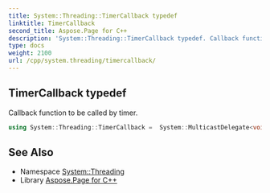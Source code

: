 ```yaml
---
title: System::Threading::TimerCallback typedef
linktitle: TimerCallback
second_title: Aspose.Page for C++
description: 'System::Threading::TimerCallback typedef. Callback function to be called by timer in C++.'
type: docs
weight: 2100
url: /cpp/system.threading/timercallback/
---
```

## TimerCallback typedef


Callback function to be called by timer.

```cpp
using System::Threading::TimerCallback =  System::MulticastDelegate<void(System::SharedPtr<System::Object>)>
```

## See Also

* Namespace [System::Threading](../)
* Library [Aspose.Page for C++](../../)
